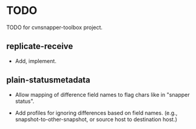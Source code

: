 # TODO

TODO for cvnsnapper-toolbox project.


## replicate-receive

  * Add, implement.


## plain-statusmetadata

  * Allow mapping of difference field names to flag chars
    like in "snapper status".

  * Add profiles for ignoring differences based on field names.
    (e.g., snapshot-to-other-snapshot, or source host to destination host.)

